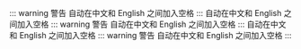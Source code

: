 ::: warning 警告
自动在中文和 English 之间加入空格
:::
自动在中文和 English 之间加入空格
::: warning 警告
自动在中文和 English 之间加入空格
:::
自动在中文和 English 之间加入空格
::: warning 警告
自动在中文和 English 之间加入空格
:::